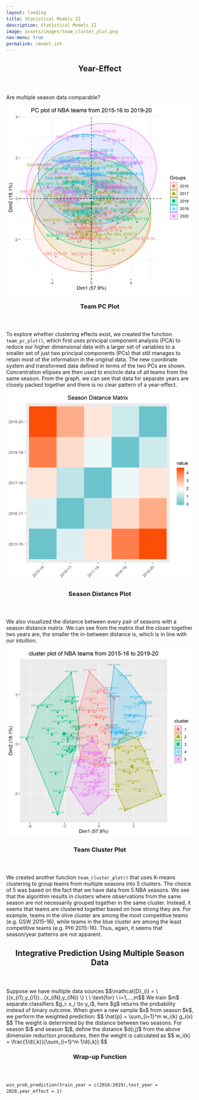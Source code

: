 ```yaml
---
layout: landing
title: Statistical Models II
description: Statistical Models II
image: assets/images/team_cluster_plot.png
nav-menu: true
permalink: /model_int
---
```

<!-- Main -->
<div id="main">

<!-- One -->
<section id="one">
	<div class="inner">
		<header class="major">
			<h2>Year-Effect</h2>
		</header>
		<p>Are multiple season data comparable?</p>
	</div>
</section>




<section id="two" class="spotlights">
	<section>
		<a class="image">
			<img src="assets/images/team_pc_plot.png" alt="" data-position="center center" />
		</a>
		<div class="content">
			<div class="inner">
				<header class="major">
					<h3>Team PC Plot</h3>
				</header>
				<p>To explore whether clustering effects exist, we created the function <code>team_pc_plot()</code>, which first uses principal component analysis (PCA) to reduce our higher dimensional data with a larger set of variables to a smaller set of just two principal components (PCs) that still manages to retain most of the information in the original data. The new coordinate system and transformed data defined in terms of the two PCs are shown. Concentration ellipses are then used to encircle data of all teams from the same season. From the graph, we can see that data for separate years are closely packed together and there is no clear pattern of a year-effect.</p>
			</div>
		</div>
	</section>

  <section>
    <a class="image">
      <img src="assets/images/year_dist.png" alt="" data-position="top center" />
    </a>
    <div class="content">
      <div class="inner">
        <header class="major">
          <h3>Season Distance Plot</h3>
        </header>
        <p>We also visualized the distance between every pair of seasons with a season distance matrix. We can see from the matrix that the closer together two years are, the smaller the in-between distance is, which is in line with our intuition.</p>
      </div>
    </div>
  </section>
	<section>
		<a class="image">
			<img src="assets/images/team_cluster_plot.png" alt="" data-position="25% 25%" />
		</a>
		<div class="content">
			<div class="inner">
				<header class="major">
					<h3>Team Cluster Plot</h3>
				</header>
				<p>We created another function <code>team_cluster_plot()</code> that uses K-means clustering to group teams from multiple seasons into 5 clusters. The choice of 5 was based on the fact that we have data from 5 NBA seasons. We see that the algorithm results in clusters where observations from the same season are not necessarily grouped together in the same cluster. Instead, it seems that teams are clustered together based on how strong they are. For example, teams in the olive cluster are among the most competitive teams (e.g. GSW 2015-16), while teams in the blue cluster are among the least competitive teams (e.g. PHI 2015-16). Thus, again, it seems that season/year patterns are not apparent.</p>
			</div>
		</div>
	</section>
</section>

<!-- Three -->
<section id="three">
	<div class="inner">
		<header class="major">
			<h2>Integrative Prediction Using Multiple Season Data</h2>
		</header>
		<p> Suppose we have multiple data sources $$\mathcal{D}_{i} = \{(x_{i1},y_{i1})...(x_{iN},y_{iN}) \} \ \ \text{for} \ i=1,...,m$$ We train $m$ separate classifiers $g_i: x_i \to y_i$, here $g$ returns the probability instead of binary outcome. When given a new sample $x$ from season $k$, we perform the weighted prediction:
    $$ \hat{p} = \sum_{i=1}^m w_i(k) g_i(x)
    $$
    The weight is determined by the distance between two seasons. For season $i$ and season $j$, define the distance $d(i,j)$ from the above dimension reduction procedures, then the weight is calculated as
    $$ w_i(k) = \frac{1/d(i,k)}{\sum_{i=1}^m 1/d(i,k)}
    $$</p>
    <header class="major">
			<h3>Wrap-up Function</h3>
		</header>
    <code>win_prob_prediction(train_year = c(2016:2019),test_year = 2020,year_effect = 1)</code>
	</div>
</section>
</div>
